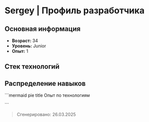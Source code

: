 # Sergey | Профиль разработчика

## Основная информация
- **Возраст:** 34
- **Уровень:** Junior
- **Опыт:** 1

## Стек технологий


## Распределение навыков
\```mermaid
pie
    title Опыт по технологиям
    
\```

> Сгенерировано: 26.03.2025
